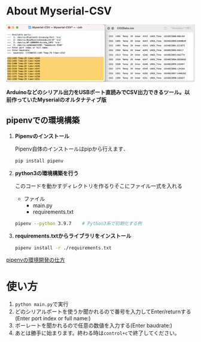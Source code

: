 # About Myserial-CSV
![img](fig/fig.png)

**Arduinoなどのシリアル出力をUSBポート直読みでCSV出力できるツール。以前作っていたMyserialのオルタナティブ版**



## pipenvでの環境構築

1. **Pipenvのインストール**
    
    Pipenv自体のインストールはpipから行えます．
    
    ```bash
    pip install pipenv
    ```
    
2. **python3の環境構築を行う**
    
    このコードを動かすディレクトリを作るりそこにファイル一式を入れる
    
    - ファイル
        - main.py
        - requirements.txt
    
    ```bash
    pipenv --python 3.9.7    # Python3系で初期化する例
    ```
    
3. **requirements.txtからライブラリをインストール**
    
    ```bash
    pipenv install -r ./requirements.txt
    ```
    

[pipenvの環境開発の仕方](https://qiita.com/y-tsutsu/items/54c10e0b2c6b565c887a)

# **使い方**

1. `python main.py`で実行
2. どのシリアルポートを使うか聞かれるので番号を入力してEnter/returnする(Enter port index or full name:)
3. ボーレートを聞かれるので任意の数値を入力する(Enter baudrate:)
4. あとは勝手に始まります。終わる時は`control+c`で終了してください。